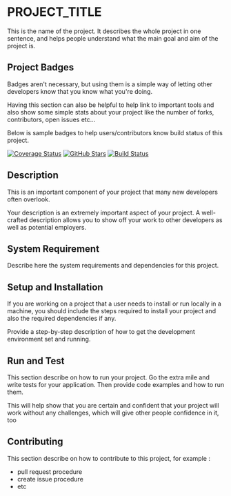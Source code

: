 # PROJECT_TITLE
This is the name of the project. It describes the whole project in one sentence, and helps people understand what 
the main goal and aim of the project is.

## Project Badges
Badges aren't necessary, but using them is a simple way of letting other developers know that you know what you're doing.

Having this section can also be helpful to help link to important tools and also show some simple stats about your project 
like the number of forks, contributors, open issues etc...

Below is sample badges to help users/contributors know build status of this project.

[![Coverage Status](https://coveralls.io/repos/USERNAME/PROJECT_NAME/badge.svg?branch=master)](https://coveralls.io/r/USERNAME/PROJECT_NAME)
[![GitHub Stars](https://img.shields.io/github/stars/USERNAME/PROJECT_NAME.svg)]()
[![Build Status](https://jenkinsx.xxx.com/buildStatus/icon?job=[JOB_NAME]%2Fmaster)](https://jenkinsx.xxx.com/job/[JOB_NAME]/job/master/)

## Description

This is an important component of your project that many new developers often overlook.

Your description is an extremely important aspect of your project. A well-crafted description allows you to show off 
your work to other developers as well as potential employers.


## System Requirement

Describe here the system requirements and dependencies for this project.

## Setup and Installation

If you are working on a project that a user needs to install or run locally in a machine, 
you should include the steps required to install your project and also the required dependencies if any.

Provide a step-by-step description of how to get the development environment set and running.

## Run and Test

This section describe on how to run your project. Go the extra mile and write tests for your application. 
Then provide code examples and how to run them.

This will help show that you are certain and confident that your project will work without any challenges, 
which will give other people confidence in it, too

## Contributing

This section describe on how to contribute to this project, for example :
* pull request procedure
* create issue procedure
* etc